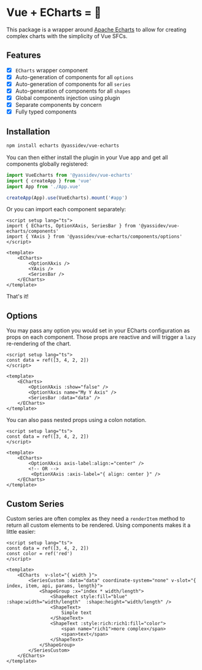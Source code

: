 # Vue + ECharts = 🚀

This package is a wrapper around [Apache Echarts](https://echarts.apache.org/) to allow for creating complex charts with the simplicity of Vue SFCs.

## Features

* [x] `ECharts` wrapper component
* [x] Auto-generation of components for all `options`
* [x] Auto-generation of components for all `series`
* [x] Auto-generation of components for all `shapes`
* [x] Global components injection using plugin
* [x] Separate components by concern
* [x] Fully typed components 

## Installation

```bash
npm install echarts @yassidev/vue-echarts
```

You can then either install the plugin in your Vue app and get all components globally registered:

```ts
import VueEcharts from '@yassidev/vue-echarts'
import { createApp } from 'vue'
import App from './App.vue'

createApp(App).use(VueEcharts).mount('#app')
```

Or you can import each component separately:

```vue
<script setup lang="ts">
import { ECharts, OptionXAxis, SeriesBar } from '@yassidev/vue-echarts/components'
import { YAxis } from '@yassidev/vue-echarts/components/options'
</script>

<template>
    <ECharts>
        <OptionXAxis />
        <YAxis />
        <SeriesBar />
    </ECharts>
</template>
```

That's it! 

## Options

You may pass any option you would set in your ECharts configuration as props on each component. Those props are reactive and will trigger a `lazy` re-rendering of the chart.

```vue
<script setup lang="ts">
const data = ref([3, 4, 2, 2])
</script>

<template>
    <ECharts>
        <OptionXAxis :show="false" />
        <OptionYAxis name="My Y Axis" />
        <SeriesBar :data="data" />
    </ECharts>
</template>
```

You can also pass nested props using a colon notation.

```vue
<script setup lang="ts">
const data = ref([3, 4, 2, 2])
</script>

<template>
    <ECharts>
        <OptionXAxis axis-label:align:="center" />
        <!-- OR -->
         <OptionXAxis :axis-label="{ align: center }" />
    </ECharts>
</template>
```

## Custom Series

Custom series are often complex as they need a `renderItem` method to return all custom elements to be rendered. Using components makes it a little easier:

```vue
<script setup lang="ts">
const data = ref([3, 4, 2, 2])
const color = ref('red')
</script>

<template>
    <ECharts  v-slot="{ width }">
        <SeriesCustom :data="data" coordinate-system="none" v-slot="{ index, item, api, params, length}">
            <ShapeGroup :x="index * width/length">
                <ShapeRect style:fill="blue" :shape:width="width/length"  :shape:height="width/length" />
                <ShapeText>
                    Simple text
                </ShapeText>
                <ShapeText :style:rich:rich1:fill="color">
                    <span name="rich1">more complex</span>
                    <span>text</span>
                </ShapeText>
            </ShapeGroup>
        </SeriesCustom>
    </ECharts>
</template>
```
